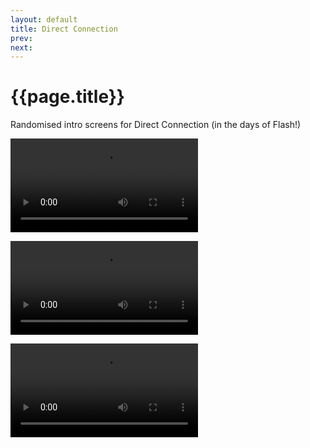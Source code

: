 ```yaml
---
layout: default
title: Direct Connection
prev: 
next:
---
```


# {{page.title}}

Randomised intro screens for Direct Connection (in the days of Flash!)

<video src="1.mp4" controls></video>

<video src="2.mp4" controls></video>

<video src="3.mp4" controls></video>
